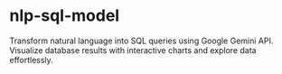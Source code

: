 # nlp-sql-model
Transform natural language into SQL queries using Google Gemini API. Visualize database results with interactive charts and explore data effortlessly.
